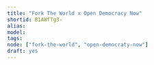 ```yaml
---
title: "Fork The World x Open Democracy Now"
shortid: B1AWfTg3-
alias:
model:
tags:
node: ["fork-the-world", "open-democraty-now"]
draft: yes
---
```

